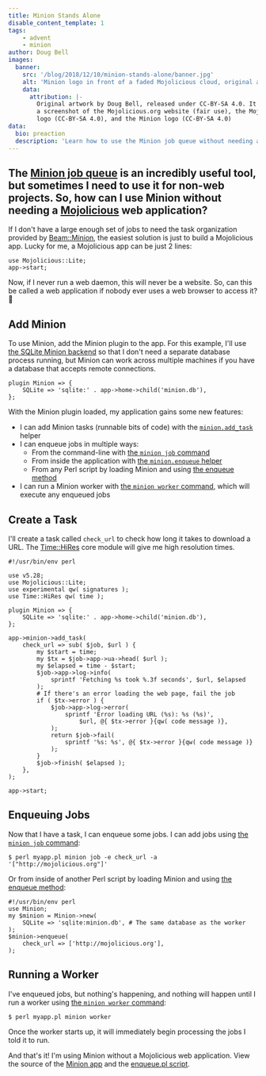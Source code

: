```yaml
---
title: Minion Stands Alone
disable_content_template: 1
tags:
    - advent
    - minion
author: Doug Bell
images:
  banner:
    src: '/blog/2018/12/10/minion-stands-alone/banner.jpg'
    alt: 'Minion logo in front of a faded Mojolicious cloud, original artwork by Doug Bell'
    data:
      attribution: |-
        Original artwork by Doug Bell, released under CC-BY-SA 4.0. It includes
        a screenshot of the Mojolicious.org website (fair use), the Mojolicious
        logo (CC-BY-SA 4.0), and the Minion logo (CC-BY-SA 4.0)
data:
  bio: preaction
  description: 'Learn how to use the Minion job queue without needing a Mojolicious web application'
---
```


The [Minion job queue](https://mojolicious.org/perldoc/Minion) is an
incredibly useful tool, but sometimes I need to use it for non-web
projects. So, how can I use Minion without needing
a [Mojolicious](http://mojolicious.org) web application?
---

If I don't have a large enough set of jobs to need the task organization
provided by [Beam::Minion](https://metacpan.org/pod/Beam::Minion), the
easiest solution is just to build a Mojolicious app. Lucky for me,
a Mojolicious app can be just 2 lines:

    use Mojolicious::Lite;
    app->start;

Now, if I never run a web daemon, this will never be a website. So, can
this be called a web application if nobody ever uses a web browser to
access it? 🤔

## Add Minion

To use Minion, add the Minion plugin to the app. For this example, I'll
use [the SQLite Minion
backend](https://metacpan.org/pod/Minion::Backend::SQLite) so that
I don't need a separate database process running, but Minion can work
across multiple machines if you have a database that accepts remote
connections.

    plugin Minion => {
        SQLite => 'sqlite:' . app->home->child('minion.db'),
    };

With the Minion plugin loaded, my application gains some new features:

* I can add Minion tasks (runnable bits of code) with the
  [`minion.add_task`](https://mojolicious.org/perldoc/Minion#add_task)
  helper
* I can enqueue jobs in multiple ways:
    * From the command-line with [the `minion job`
      command](https://mojolicious.org/perldoc/Minion/Command/minion/job)
    * From inside the application with [the `minion.enqueue`
      helper](https://mojolicious.org/perldoc/Minion#enqueue1)
    * From any Perl script by loading Minion and using [the enqueue
      method](https://mojolicious.org/perldoc/Minion#enqueue1)
* I can run a Minion worker with [the `minion worker`
  command](https://mojolicious.org/perldoc/Minion/Command/minion/worker),
  which will execute any enqueued jobs

## Create a Task

I'll create a task called `check_url` to check how long it takes to
download a URL. The
[Time::HiRes](https://perldoc.perl.org/Time/HiRes.html) core module will
give me high resolution times.

    #!/usr/bin/env perl

    use v5.28;
    use Mojolicious::Lite;
    use experimental qw( signatures );
    use Time::HiRes qw( time );

    plugin Minion => {
        SQLite => 'sqlite:' . app->home->child('minion.db'),
    };

    app->minion->add_task(
        check_url => sub( $job, $url ) {
            my $start = time;
            my $tx = $job->app->ua->head( $url );
            my $elapsed = time - $start;
            $job->app->log->info(
                sprintf 'Fetching %s took %.3f seconds', $url, $elapsed
            );
            # If there's an error loading the web page, fail the job
            if ( $tx->error ) {
                $job->app->log->error(
                    sprintf 'Error loading URL (%s): %s (%s)',
                        $url, @{ $tx->error }{qw( code message )},
                );
                return $job->fail(
                    sprintf '%s: %s', @{ $tx->error }{qw( code message )}
                );
            }
            $job->finish( $elapsed );
        },
    );

    app->start;

## Enqueuing Jobs

Now that I have a task, I can enqueue some jobs. I can add jobs using
[the `minion job`
command](https://mojolicious.org/perldoc/Minion/Command/minion/job):

    $ perl myapp.pl minion job -e check_url -a '["http://mojolicious.org"]'

Or from inside of another Perl script by loading Minion and using [the
enqueue method](https://mojolicious.org/perldoc/Minion#enqueue1):

    #!/usr/bin/env perl
    use Minion;
    my $minion = Minion->new(
        SQLite => 'sqlite:minion.db', # The same database as the worker
    );
    $minion->enqueue(
        check_url => ['http://mojolicious.org'],
    );

## Running a Worker

I've enqueued jobs, but nothing's happening, and nothing will happen
until I run a worker using [the `minion worker`
command](https://mojolicious.org/perldoc/Minion/Command/minion/worker):

    $ perl myapp.pl minion worker

Once the worker starts up, it will immediately begin processing the jobs
I told it to run.

And that's it! I'm using Minion without a Mojolicious
web application. View the source of the [Minion app](minion.pl) and the
[enqueue.pl script](enqueue.pl).


